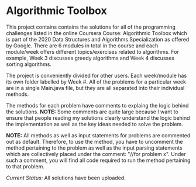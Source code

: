 # Algorithmic Toolbox
This project contains contains the solutions for all of the programming challenges listed in the online Coursera Course: Algorithmic Toolbox which is part of the 2020 Data Structures and Algorithms Specialization as offered by Google. There are 6 modules in total in the course and each module/week offers different topics/exercises related to algorithms. For example, Week 3 discusses greedy algorithms and Week 4 discusses sorting algorithms. 

The project is conveniently divided for other users. Each week/module has its own folder labelled by Week #. All of the problems for a particular week are in a single Main.java file, but they are all separated into their individual methods. 

The methods for each problem have comments to explaing the logic behind the solutions. **NOTE:** Some comments are quite large because I want to ensure that people reading my solutions clearly understand the logic behind the implementation as well as the key ideas needed to solve the problem. 

**NOTE:** All methods as well as input statements for problems are commented out as default. Therefore, to use the method, you have to uncomment the method pertaining to the problem as well as the input parsing statements which are collectively placed under the comment: "//for problem x". Under such a comment, you will find all code required to run the method pertaining to that problem.
  
*Current Status:* All solutions have been uploaded. 
